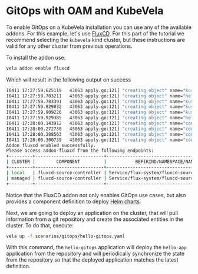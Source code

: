 # GitOps with OAM and KubeVela

To enable GitOps on a KubeVela installation you can use any of the available addons. For this example, let's use [FluxCD](https://fluxcd.io/). For this part of the tutorial we recommend selecting the `kubevela` kind cluster, but these instructions are valid for any other cluster from previous operations.

To install the addon use:

```bash
vela addon enable fluxcd
```

Which will result in the following output on success

```bash
I0411 17:27:59.625119   43063 apply.go:121] "creating object" name="kustomize" resource="core.oam.dev/v1beta1, Kind=ComponentDefinition"
I0411 17:27:59.703211   43063 apply.go:121] "creating object" name="helm" resource="core.oam.dev/v1beta1, Kind=ComponentDefinition"
I0411 17:27:59.783391   43063 apply.go:121] "creating object" name="kustomize-strategy-merge" resource="core.oam.dev/v1beta1, Kind=TraitDefinition"
I0411 17:27:59.829032   43063 apply.go:121] "creating object" name="kustomize-json-patch" resource="core.oam.dev/v1beta1, Kind=TraitDefinition"
I0411 17:27:59.909226   43063 apply.go:121] "creating object" name="kustomize-patch" resource="core.oam.dev/v1beta1, Kind=TraitDefinition"
I0411 17:27:59.929385   43063 apply.go:121] "creating object" name="helm-labels" resource="core.oam.dev/v1beta1, Kind=TraitDefinition"
I0411 17:28:00.143912   43063 apply.go:121] "creating object" name="config-template-helm-repository" resource="/v1, Kind=ConfigMap"
I0411 17:28:00.272730   43063 apply.go:121] "creating object" name="component-uischema-helm" resource="/v1, Kind=ConfigMap"
I0411 17:28:00.288563   43063 apply.go:121] "creating object" name="component-uischema-kustomize" resource="/v1, Kind=ConfigMap"
I0411 17:28:00.300739   43063 apply.go:121] "creating object" name="config-uischema-helm-repository" resource="/v1, Kind=ConfigMap"
Addon fluxcd enabled successfully.
Please access addon-fluxcd from the following endpoints:
+---------+--------------------------+----------------------------------------------+-------------------------------------------+-------+
| CLUSTER |        COMPONENT         |           REF(KIND/NAMESPACE/NAME)           |                 ENDPOINT                  | INNER |
+---------+--------------------------+----------------------------------------------+-------------------------------------------+-------+
| local   | fluxcd-source-controller | Service/flux-system/fluxcd-source-controller | fluxcd-source-controller.flux-system:9090 | true  |
| managed | fluxcd-source-controller | Service/flux-system/fluxcd-source-controller | fluxcd-source-controller.flux-system:9090 | true  |
+---------+--------------------------+----------------------------------------------+-------------------------------------------+-------+
```

Notice that the FluxCD addon not only enables GitOps use cases, but also provides a component definition to deploy [Helm charts](https://kubevela.io/docs/reference/addons/fluxcd).

Next, we are going to deploy an application on the cluster, that will pull information from a git repository and create the associated entities in the cluster. To do that, execute:

```bash
vela up -f scenarios/gitops/hello-gitops.yaml
```

With this command, the `hello-gitops` application will deploy the `hello-app` application from the repository and will periodically synchronize the state from the repository so that the deployed application matches the latest definition.


